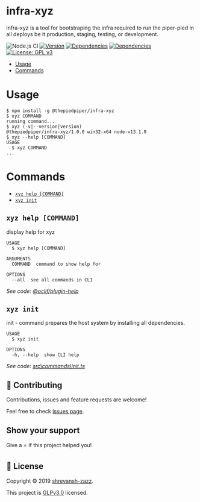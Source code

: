 infra-xyz
=========

infra-xyz is a tool for bootstraping the infra required to run the piper-pied in all deploys be it production, staging, testing, or development.

![Node.js CI](https://github.com/thepiperpied/infra-xyz/workflows/Node.js%20CI/badge.svg)
[![Version](https://img.shields.io/npm/v/@thepiedpiper/infra-xyz.svg)](https://www.npmjs.com/package/@thepiedpiper/infra-xyz)
[![Dependencies](https://img.shields.io/npm/dt/@thepiedpiper/infra-xyz)](https://www.npmjs.com/package/@thepiedpiper/infra-xyz)
[![Dependencies](https://img.shields.io/david/thepiperpied/infra-xyz)](https://www.npmjs.com/package/@thepiedpiper/infra-xyz)
[![License: GPL v3](https://img.shields.io/badge/License-GPLv3-blue.svg)](https://github.com/thepiperpied/infra-xyz/blob/master/LICENSE)

<!-- toc -->
* [Usage](#usage)
* [Commands](#commands)
<!-- tocstop -->

# Usage
<!-- usage -->
```sh-session
$ npm install -g @thepiedpiper/infra-xyz
$ xyz COMMAND
running command...
$ xyz (-v|--version|version)
@thepiedpiper/infra-xyz/1.0.0 win32-x64 node-v13.1.0
$ xyz --help [COMMAND]
USAGE
  $ xyz COMMAND
...
```
<!-- usagestop -->

# Commands
<!-- commands -->
* [`xyz help [COMMAND]`](#xyz-help-command)
* [`xyz init`](#xyz-init)

## `xyz help [COMMAND]`

display help for xyz

```
USAGE
  $ xyz help [COMMAND]

ARGUMENTS
  COMMAND  command to show help for

OPTIONS
  --all  see all commands in CLI
```

_See code: [@oclif/plugin-help](https://github.com/oclif/plugin-help/blob/v2.2.3/src\commands\help.ts)_

## `xyz init`

init - command prepares the host system by installing all dependencies.

```
USAGE
  $ xyz init

OPTIONS
  -h, --help  show CLI help
```

_See code: [src\commands\init.ts](https://github.com/thepiperpied/infra-xyz/blob/v1.0.0/src\commands\init.ts)_
<!-- commandsstop -->

## 🤝 Contributing

Contributions, issues and feature requests are welcome!

Feel free to check [issues page](https://github.com/thepiperpied/octo/issues).

## Show your support

Give a ⭐️ if this project helped you!


## 📝 License

Copyright © 2019 [shreyansh-zazz](https://github.com/thepiperpied).

This project is [GLPv3.0](https://github.com/thepiperpied/octo/blob/master/LICENSE) licensed.
